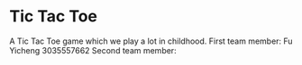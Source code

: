 # Tic Tac Toe
A Tic Tac Toe game which we play a lot in childhood.
First team member: Fu Yicheng 3035557662
Second team member: 
